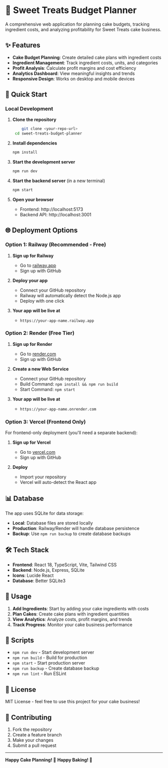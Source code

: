 # 🍰 Sweet Treats Budget Planner

A comprehensive web application for planning cake budgets, tracking ingredient costs, and analyzing profitability for Sweet Treats cake business.

## ✨ Features

- **Cake Budget Planning**: Create detailed cake plans with ingredient costs
- **Ingredient Management**: Track ingredient costs, units, and categories
- **Profit Analysis**: Calculate profit margins and cost efficiency
- **Analytics Dashboard**: View meaningful insights and trends
- **Responsive Design**: Works on desktop and mobile devices

## 🚀 Quick Start

### Local Development

1. **Clone the repository**
   ```bash
       git clone <your-repo-url>
    cd sweet-treats-budget-planner
   ```

2. **Install dependencies**
   ```bash
   npm install
   ```

3. **Start the development server**
   ```bash
   npm run dev
   ```

4. **Start the backend server** (in a new terminal)
   ```bash
   npm start
   ```

5. **Open your browser**
   - Frontend: http://localhost:5173
   - Backend API: http://localhost:3001

## 🌐 Deployment Options

### Option 1: Railway (Recommended - Free)

1. **Sign up for Railway**
   - Go to [railway.app](https://railway.app)
   - Sign up with GitHub

2. **Deploy your app**
   - Connect your GitHub repository
   - Railway will automatically detect the Node.js app
   - Deploy with one click

3. **Your app will be live at**
   - `https://your-app-name.railway.app`

### Option 2: Render (Free Tier)

1. **Sign up for Render**
   - Go to [render.com](https://render.com)
   - Sign up with GitHub

2. **Create a new Web Service**
   - Connect your GitHub repository
   - Build Command: `npm install && npm run build`
   - Start Command: `npm start`

3. **Your app will be live at**
   - `https://your-app-name.onrender.com`

### Option 3: Vercel (Frontend Only)

For frontend-only deployment (you'll need a separate backend):

1. **Sign up for Vercel**
   - Go to [vercel.com](https://vercel.com)
   - Sign up with GitHub

2. **Deploy**
   - Import your repository
   - Vercel will auto-detect the React app

## 📊 Database

The app uses SQLite for data storage:
- **Local**: Database files are stored locally
- **Production**: Railway/Render will handle database persistence
- **Backup**: Use `npm run backup` to create database backups

## 🛠️ Tech Stack

- **Frontend**: React 18, TypeScript, Vite, Tailwind CSS
- **Backend**: Node.js, Express, SQLite
- **Icons**: Lucide React
- **Database**: Better SQLite3

## 📱 Usage

1. **Add Ingredients**: Start by adding your cake ingredients with costs
2. **Plan Cakes**: Create cake plans with ingredient quantities
3. **View Analytics**: Analyze costs, profit margins, and trends
4. **Track Progress**: Monitor your cake business performance

## 🔧 Scripts

- `npm run dev` - Start development server
- `npm run build` - Build for production
- `npm start` - Start production server
- `npm run backup` - Create database backup
- `npm run lint` - Run ESLint

## 📄 License

MIT License - feel free to use this project for your cake business!

## 🤝 Contributing

1. Fork the repository
2. Create a feature branch
3. Make your changes
4. Submit a pull request

---

**Happy Cake Planning! 🎂** 
**Happy Baking! 🎂** 